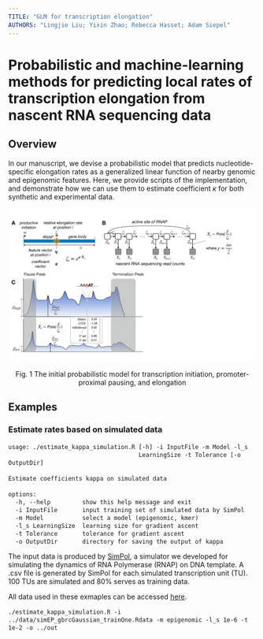 ```yaml
---
TITLE: "GLM for transcription elongation"
AUTHORS: "Lingjie Liu; Yixin Zhao; Rebecca Hasset; Adam Siepel"
---
```


# Probabilistic and machine-learning methods for predicting local rates of transcription elongation from nascent RNA sequencing data

## Overview
In our manuscript, we devise a probabilistic model that predicts nucleotide-specific elongation rates as a generalized linear function of nearby genomic and epigenomic features. Here, we provide scripts of the implementation, and demonstrate how we can use them to estimate coefficient $\kappa$ for both synthetic and experimental data.

<p align="center">
  <img src="figures/concept.pdf" width="500"/>
</p>

<p align = "center">
	Fig. 1 The initial probabilistic model for transcription initiation, promoter-proximal pausing, and elongation
</p>

## Examples

### Estimate rates based on simulated data

```
usage: ./estimate_kappa_simulation.R [-h] -i InputFile -m Model -l_s
                                     LearningSize -t Tolerance [-o OutputDir]

Estimate coefficients kappa on simulated data

options:
  -h, --help         show this help message and exit
  -i InputFile       input training set of simulated data by SimPol
  -m Model           select a model (epigenomic, kmer)
  -l_s LearningSize  learning size for gradient ascent
  -t Tolerance       tolerance for gradient ascent
  -o OutputDir       directory for saving the output of kappa
```

The input data is produced by [SimPol](https://github.com/CshlSiepelLab/SimPol), a simulator we developed for simulating the dynamics of RNA Polymerase (RNAP) on DNA template. 
A .csv file is generated by SimPol for each simulated transcription unit (TU). 100 TUs are simulated and 80% serves as training data.

All data used in these exmaples can be accessed [here](https://usegalaxy.org/u/lingjie_liu/h/glm-test-data). 

```
./estimate_kappa_simulation.R -i ../data/simEP_gbrcGaussian_trainOne.Rdata -m epigenomic -l_s 1e-6 -t 1e-2 -o ../out
```
